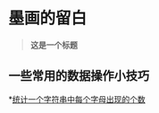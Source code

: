 # 墨画的留白
> **这是一个标题**

## 一些常用的数据操作小技巧
*[统计一个字符串中每个字母出现的个数](https://github.com/jawil/blog/issues/30)
